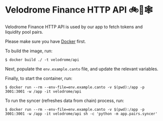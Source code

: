 # Velodrome Finance HTTP API 🚲💨🕸️

Velodrome Finance HTTP API is used by our app to fetch tokens and liquidity
pool pairs.

Please make sure you have [Docker](https://docs.docker.com/install/) first.

To build the image, run:

```
$ docker build ./ -t velodrome/api
```

Next, populate the `env.example.canto` file, and update the relevant variables.

Finally, to start the container, run:

```
$ docker run --rm --env-file=env.example.canto -v $(pwd):/app -p 3001:3001 -w /app -it velodrome/api
```

To run the syncer (refreshes data from chain) process, run:

```
$ docker run --rm --env-file=env.example.canto -v $(pwd):/app -p 3001:3001 -w /app -it velodrome/api sh -c 'python -m app.pairs.syncer'
```
